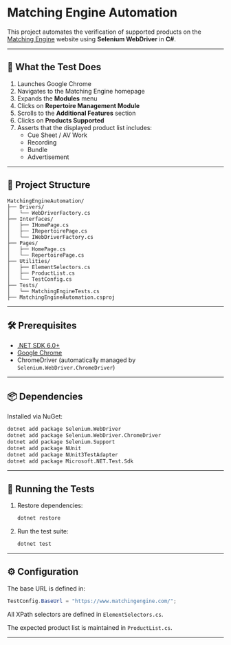 # Matching Engine Automation

This project automates the verification of supported products on the [Matching Engine](https://www.matchingengine.com/) website using **Selenium WebDriver** in **C#**.

---

## 🧪 What the Test Does

1. Launches Google Chrome
2. Navigates to the Matching Engine homepage
3. Expands the **Modules** menu
4. Clicks on **Repertoire Management Module**
5. Scrolls to the **Additional Features** section
6. Clicks on **Products Supported**
7. Asserts that the displayed product list includes:
   - Cue Sheet / AV Work
   - Recording
   - Bundle
   - Advertisement

---

## 🧱 Project Structure

```plaintext
MatchingEngineAutomation/
├── Drivers/
│   └── WebDriverFactory.cs
├── Interfaces/
│   ├── IHomePage.cs
│   ├── IRepertoirePage.cs
│   └── IWebDriverFactory.cs
├── Pages/
│   ├── HomePage.cs
│   └── RepertoirePage.cs
├── Utilities/
│   ├── ElementSelectors.cs
│   ├── ProductList.cs
│   └── TestConfig.cs
├── Tests/
│   └── MatchingEngineTests.cs
├── MatchingEngineAutomation.csproj
```

---

## 🛠 Prerequisites

- [.NET SDK 6.0+](https://dotnet.microsoft.com/download)
- [Google Chrome](https://www.google.com/chrome/)
- ChromeDriver (automatically managed by `Selenium.WebDriver.ChromeDriver`)

---

## 📦 Dependencies

Installed via NuGet:

```bash
dotnet add package Selenium.WebDriver
dotnet add package Selenium.WebDriver.ChromeDriver
dotnet add package Selenium.Support
dotnet add package NUnit
dotnet add package NUnit3TestAdapter
dotnet add package Microsoft.NET.Test.Sdk
```

---

## 🚀 Running the Tests

1. Restore dependencies:
   ```bash
   dotnet restore
   ```

2. Run the test suite:
   ```bash
   dotnet test
   ```

---

## ⚙️ Configuration

The base URL is defined in:

```csharp
TestConfig.BaseUrl = "https://www.matchingengine.com/";
```

All XPath selectors are defined in `ElementSelectors.cs`.

The expected product list is maintained in `ProductList.cs`.

---